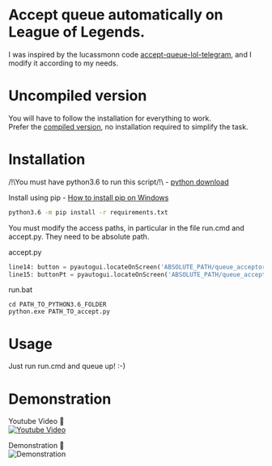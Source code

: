 # Accept queue automatically on League of Legends.
I was inspired by the lucassmonn code
[accept-queue-lol-telegram](https://github.com/lucassmonn/accept-queue-lol-telegram), and I modify it according to my needs.

# Uncompiled version
You will have to follow the installation for everything to work.  
Prefer the [compiled version](https://github.com/reusteur73/LoL-queue-Acceptor-windows/releases/tag/1.2), no installation required to simplify the task.

# Installation

/!\You must have python3.6 to run this script/!\ - [python download](https://www.python.org/downloads/)


Install using pip - [How to install pip on Windows](https://stackoverflow.com/questions/43304612/how-to-install-pip-on-python-3-6#:~:text=Just%20head%20to%20Command%20Prompt,of%20path%20variable%20is%20updated.&text=0-,I%20just%20successfully%20installed%20a%20package%20for%20excel.,the%20desired%20package%2C%20then%20install.)
```bash
python3.6 -m pip install -r requirements.txt
```
You must modify the access paths, in particular in the file run.cmd and accept.py. They need to be absolute path.

accept.py
```python
line14: button = pyautogui.locateOnScreen('ABSOLUTE_PATH/queue_acceptor/en.png', confidence=0.7)
line15: buttonPt = pyautogui.locateOnScreen('ABSOLUTE_PATH/queue_acceptor/pt.png', confidence=0.7)
```
run.bat
```
cd PATH_TO_PYTHON3.6_FOLDER
python.exe PATH_TO_accept.py
```
# Usage

Just run run.cmd and queue up! :-)

# Demonstration

Youtube Video 🔻  
[![Youtube Video](https://i.imgur.com/IIypOoA.png)](https://www.youtube.com/watch?v=PhC0DqfPZyw)


Demonstration 🔻  
![Demonstration](2.gif)

